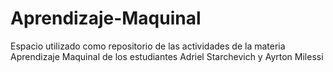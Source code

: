 # Aprendizaje-Maquinal
Espacio utilizado como repositorio de las actividades de la materia Aprendizaje Maquinal de los estudiantes Adriel Starchevich y Ayrton Milessi
